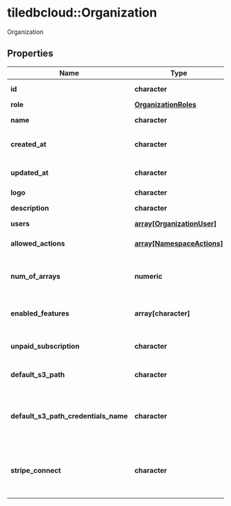 # tiledbcloud::Organization

Organization
## Properties
Name | Type | Description | Notes
------------ | ------------- | ------------- | -------------
**id** | **character** | unique id of organization | [optional] 
**role** | [**OrganizationRoles**](OrganizationRoles.md) |  | [optional] 
**name** | **character** | organization name must be unique | 
**created_at** | **character** | Datetime organization was created in UTC | [optional] 
**updated_at** | **character** | Datetime organization was updated in UTC | [optional] 
**logo** | **character** | Organization logo | [optional] 
**description** | **character** | Organization description | [optional] 
**users** | [**array[OrganizationUser]**](OrganizationUser.md) |  | [optional] 
**allowed_actions** | [**array[NamespaceActions]**](NamespaceActions.md) | list of actions user is allowed to do on this organization | [optional] 
**num_of_arrays** | **numeric** | number of registered arrays for this organization | [optional] 
**enabled_features** | **array[character]** | List of extra/optional/beta features to enable for namespace | [optional] [readonly] 
**unpaid_subscription** | **character** | A notice that the user has an unpaid subscription | [optional] [readonly] 
**default_s3_path** | **character** | default s3 path to store newly created notebooks | [optional] 
**default_s3_path_credentials_name** | **character** | Default s3 path credentials name is the credentials name to use along with default_s3_path | [optional] 
**stripe_connect** | **character** | Denotes that the organization is able to apply pricing to arrays by means of Stripe Connect | [optional] [readonly] 


